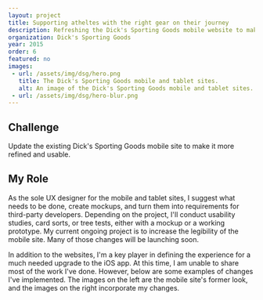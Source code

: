 ```yaml
---
layout: project
title: Supporting atheltes with the right gear on their journey
description: Refreshing the Dick's Sporting Goods mobile website to make it easier for athletes to get the gear they need.
organization: Dick's Sporting Goods
year: 2015
order: 6
featured: no
images: 
 - url: /assets/img/dsg/hero.png
   title: The Dick's Sporting Goods mobile and tablet sites.
   alt: An image of the Dick's Sporting Goods mobile and tablet sites.
 - url: /assets/img/dsg/hero-blur.png
---
```


## Challenge

Update the existing Dick's Sporting Goods mobile site to make it more refined and usable.

## My Role

As the sole UX designer for the mobile and tablet sites, I suggest what needs to be done, create mockups, and turn them into requirements for third-party developers. Depending on the project, I'll conduct usability studies, card sorts, or tree tests, either with a mockup or a working prototype. My current ongoing project is to increase the legibility of the mobile site. Many of those changes will be launching soon.

In addition to the websites, I'm a key player in defining the experience for a much needed upgrade to the iOS app. At this time, I am unable to share most of the work I've done. However, below are some examples of changes I've implemented. The images on the left are the mobile site's former look, and the images on the right incorporate my changes.